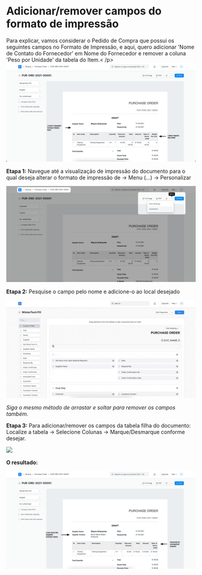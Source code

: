 # Adicionar/remover campos do formato de impressão


Para explicar, vamos considerar o Pedido de Compra que possui os seguintes campos no Formato de Impressão, e aqui, quero adicionar 'Nome de Contato do Fornecedor' em Nome do Fornecedor e remover a coluna 'Peso por Unidade' da tabela do Item.< /p>
![](/files/XcnBFUS.png)


**Etapa 1:** Navegue até a visualização de impressão do documento para o qual deseja alterar o formato de impressão de -> Menu (...) -> Personalizar


![](/files/LfToZz3.png)


**Etapa 2:** Pesquise o campo pelo nome e adicione-o ao local desejado


![](/files/5VNERDk.gif)


*Siga o mesmo método de arrastar e soltar para remover os campos também.*


**Etapa 3:** Para adicionar/remover os campos da tabela filha do documento: Localize a tabela -> Selecione Colunas -> Marque/Desmarque conforme desejar.


![](/files/SOFuS2J.gif)


**O resultado:**


![](/files/VrXN7YB.png)



